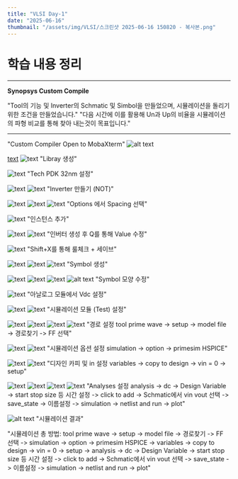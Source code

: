 ```yaml
---
title: "VLSI Day-1"
date: "2025-06-16"
thumbnail: "/assets/img/VLSI/스크린샷 2025-06-16 150820 - 복사본.png"
---
```


# 학습 내용 정리
---

**Synopsys Custom Compile**

"Tool의 기능 및 Inverter의 Schmatic 및 Simbol을 만들었으며, 시뮬레이션을 돌리기 위한 조건을 만들었습니다."
"다음 시간에 이를 활용해 Un과 Up의 비율을 시뮬레이션의 파형 비교를 통해 찾아 내는것이 목표입니다."

---

"Custom Compiler Open to MobaXterm"
![alt text](<../../../assets/img/VLSI/스크린샷 2025-06-16 150820.png>)


[text](post-01.md) ![text](<../../../assets/img/VLSI/스크린샷 2025-06-16 151356.png>) 
"Libray 생성"

![text](<../../../assets/img/VLSI/스크린샷 2025-06-16 151405.png>) 
"Tech PDK 32nm 설정"

![text](<../../../assets/img/VLSI/스크린샷 2025-06-16 151428.png>) 
![text](<../../../assets/img/VLSI/스크린샷 2025-06-16 151458.png>) 
"Inverter 만들기 (NOT)"

![text](<../../../assets/img/VLSI/스크린샷 2025-06-16 151525.png>) 
![text](<../../../assets/img/VLSI/스크린샷 2025-06-16 151544.png>) 
![text](<../../../assets/img/VLSI/스크린샷 2025-06-16 151607.png>) 
"Options 에서 Spacing 선택"

![text](<../../../assets/img/VLSI/스크린샷 2025-06-16 151920.png>) 
"인스턴스 추가"

![text](<../../../assets/img/VLSI/스크린샷 2025-06-16 153408.png>) 
![text](<../../../assets/img/VLSI/스크린샷 2025-06-16 153621.png>) 
"인버터 생성 후 Q를 통해 Value 수정"

![text](<../../../assets/img/VLSI/스크린샷 2025-06-16 153957.png>)
"Shift+X를 통해 룰체크 + 세이브"

 ![text](<../../../assets/img/VLSI/스크린샷 2025-06-16 154441.png>) 
 ![text](<../../../assets/img/VLSI/스크린샷 2025-06-16 154621.png>) 
 ![text](<../../../assets/img/VLSI/스크린샷 2025-06-16 154624.png>) 
 "Symbol 생성"
 
 ![text](<../../../assets/img/VLSI/스크린샷 2025-06-16 160344.png>) 
 ![text](<../../../assets/img/VLSI/스크린샷 2025-06-16 160734.png>)
 ![text](<../../../assets/img/VLSI/스크린샷 2025-06-16 160916.png>)
 ![alt text](../../../assets/img/심볼.png)
 "Symbol 모양 수정" 

 ![text](<../../../assets/img/VLSI/스크린샷 2025-06-16 164350.png>) 
"아날로그 모듈에서 Vdc 설정"
  
![text](<../../../assets/img/VLSI/스크린샷 2025-06-16 163816.png>)
![text](<../../../assets/img/VLSI/스크린샷 2025-06-16 163827.png>) 
"시뮬레이션 모듈 (Test) 설정"

![text](<../../../assets/img/VLSI/스크린샷 2025-06-16 164127.png>) 
![text](<../../../assets/img/VLSI/스크린샷 2025-06-16 164136.png>) 
![text](<../../../assets/img/VLSI/스크린샷 2025-06-16 164406.png>) 
![text](<../../../assets/img/VLSI/스크린샷 2025-06-16 164458.png>) 
"경로 설정 tool prime wave -> setup ->  model file -> 경로찾기 -> FF 선택"

![text](<../../../assets/img/VLSI/스크린샷 2025-06-16 164538.png>) 
![text](<../../../assets/img/VLSI/스크린샷 2025-06-16 164554.png>) 
"시뮬레이션 옵션 설정 simulation -> option -> primesim HSPICE"

![text](<../../../assets/img/VLSI/스크린샷 2025-06-16 164610.png>) 
![text](<../../../assets/img/VLSI/스크린샷 2025-06-16 164620.png>) 
"디자인 카피 및 in 설정 variables -> copy to design -> vin = 0 -> setup"

![text](<../../../assets/img/VLSI/스크린샷 2025-06-16 164634.png>) 
![text](<../../../assets/img/VLSI/스크린샷 2025-06-16 164658.png>) 
![text](<../../../assets/img/VLSI/스크린샷 2025-06-16 164857.png>) 
![text](<../../../assets/img/VLSI/스크린샷 2025-06-16 164909.png>) 
"Analyses 설정 analysis -> dc -> Design Variable -> start stop size 등 시간 설정 -> click to add -> Schmatic에서 vin vout 선택 -> save_state -> 이름설정 -> simulation -> netlist and run -> plot"

![alt text](../../../assets/img/VLSI/시뮬레이션결과.png)
"시뮬레이션 결과"

"시뮬레이션 총 방법:
tool prime wave -> setup ->  model file -> 경로찾기 -> FF 선택 -> simulation -> option -> primesim HSPICE -> variables -> copy to design -> vin = 0 -> setup -> analysis -> dc -> Design Variable -> start stop size 등 시간 설정 -> click to add -> Schmatic에서 vin vout 선택 -> save_state -> 이름설정 -> simulation -> netlist and run -> plot"
